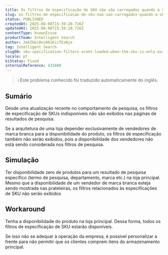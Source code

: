 ```yaml
---
title: Os filtros de especificação de SKU não são carregados quando a SKU está disponível apenas em um vendedor Whitelabel
slug: os-filtros-de-especificacao-de-sku-nao-sao-carregados-quando-a-sku-esta-disponivel-apenas-em-um-vendedor-whitelabel
status: PUBLISHED
createdAt: 2025-08-08T15:39:20.716Z
updatedAt: 2025-08-08T15:39:20.716Z
contentType: knownIssue
productTeam: Intelligent Search
author: 2mXZkbi0oi061KicTExNjo
tag: Intelligent Search
slugEN: sku-specification-filters-arent-loaded-when-the-sku-is-only-available-in-a-whitelabel-seller
locale: pt
kiStatus: Fixed
internalReference: 431888
---
```


>ℹ️ Este problema conhecido foi traduzido automaticamente do inglês.

## Sumário


Desde uma atualização recente no comportamento de pesquisa, os filtros de especificação de SKUs indisponíveis não são exibidos nas páginas de resultados de pesquisa.

Se a arquitetura de uma loja depender exclusivamente de vendedores de marca branca para a disponibilidade do produto, os filtros de especificação também não serão exibidos, pois a disponibilidade dos vendedores não está sendo considerada nos filtros de pesquisa.
## Simulação


Ter disponibilidade zero de produtos para um resultado de pesquisa específico (termo de pesquisa, departamento, marca etc.) na loja principal. Mesmo que a disponibilidade de um vendedor de marca branca esteja sendo mostrada nas prateleiras, os filtros relacionados às especificações de SKU não serão exibidos
## Workaround


Tenha a disponibilidade do produto na loja principal. Dessa forma, todos os filtros de especificação de SKU estarão disponíveis.

Se isso não se adequar à operação da empresa, é possível personalizar a frente para não permitir que os clientes comprem itens do armazenamento principal.


